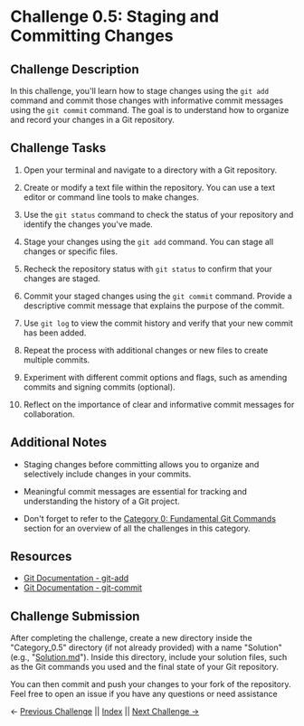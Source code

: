 # Challenge 0.5: Staging and Committing Changes

## Challenge Description

In this challenge, you'll learn how to stage changes using the `git add` command and commit those changes with informative commit messages using the `git commit` command. The goal is to understand how to organize and record your changes in a Git repository.

## Challenge Tasks

1. Open your terminal and navigate to a directory with a Git repository.

2. Create or modify a text file within the repository. You can use a text editor or command line tools to make changes.

3. Use the `git status` command to check the status of your repository and identify the changes you've made.

4. Stage your changes using the `git add` command. You can stage all changes or specific files.

5. Recheck the repository status with `git status` to confirm that your changes are staged.

6. Commit your staged changes using the `git commit` command. Provide a descriptive commit message that explains the purpose of the commit.

7. Use `git log` to view the commit history and verify that your new commit has been added.

8. Repeat the process with additional changes or new files to create multiple commits.

9. Experiment with different commit options and flags, such as amending commits and signing commits (optional).

10. Reflect on the importance of clear and informative commit messages for collaboration.

## Additional Notes

- Staging changes before committing allows you to organize and selectively include changes in your commits.

- Meaningful commit messages are essential for tracking and understanding the history of a Git project.

- Don't forget to refer to the [Category 0: Fundamental Git Commands](../about_0.md) section for an overview of all the challenges in this category.

## Resources

- [Git Documentation - git-add](https://git-scm.com/docs/git-add)
- [Git Documentation - git-commit](https://git-scm.com/docs/git-commit)

## Challenge Submission

After completing the challenge, create a new directory inside the "Category_0.5" directory (if not already provided) with a name "Solution" (e.g., "[Solution.md](./Solution.md)"). Inside this directory, include your solution files, such as the Git commands you used and the final state of your Git repository.

You can then commit and push your changes to your fork of the repository. Feel free to open an issue if you have any questions or need assistance

← [Previous Challenge](../Challenge_0.4/Challenge.md) || [Index](../../README.md) || [Next Challenge →](../Challenge_0.6/Challenge.md)
